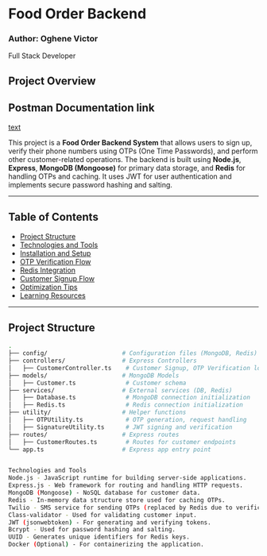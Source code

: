 # Food Order Backend

### Author: Oghene Victor
Full Stack Developer 

## Project Overview
## Postman Documentation link
[text](https://documenter.getpostman.com/view/20318764/2sAY4vghqr)

This project is a **Food Order Backend System** that allows users to sign up, verify their phone numbers using OTPs (One Time Passwords), and perform other customer-related operations. The backend is built using **Node.js**, **Express**, **MongoDB (Mongoose)** for primary data storage, and **Redis** for handling OTPs and caching. It uses JWT for user authentication and implements secure password hashing and salting.

---

## Table of Contents
- [Project Structure](#project-structure)
- [Technologies and Tools](#technologies-and-tools)
- [Installation and Setup](#installation-and-setup)
- [OTP Verification Flow](#otp-verification-flow)
- [Redis Integration](#redis-integration)
- [Customer Signup Flow](#customer-signup-flow)
- [Optimization Tips](#optimization-tips)
- [Learning Resources](#learning-resources)

---

## Project Structure

```bash
.
├── config/                     # Configuration files (MongoDB, Redis)
├── controllers/                # Express Controllers
│   ├── CustomerController.ts    # Customer Signup, OTP Verification logic
├── models/                     # MongoDB Models
│   ├── Customer.ts              # Customer schema
├── services/                   # External services (DB, Redis)
│   ├── Database.ts              # MongoDB connection initialization
│   ├── Redis.ts                 # Redis connection initialization
├── utility/                    # Helper functions
│   ├── OTPUtility.ts            # OTP generation, request handling
│   ├── SignatureUtility.ts      # JWT signing and verification
├── routes/                     # Express routes
│   ├── CustomerRoutes.ts        # Routes for customer endpoints
└── app.ts                      # Express app entry point


Technologies and Tools
Node.js - JavaScript runtime for building server-side applications.
Express.js - Web framework for routing and handling HTTP requests.
MongoDB (Mongoose) - NoSQL database for customer data.
Redis - In-memory data structure store used for caching OTPs.
Twilio - SMS service for sending OTPs (replaced by Redis due to verification limitations).
Class-validator - Used for validating customer input.
JWT (jsonwebtoken) - For generating and verifying tokens.
Bcrypt - Used for password hashing and salting.
UUID - Generates unique identifiers for Redis keys.
Docker (Optional) - For containerizing the application.



